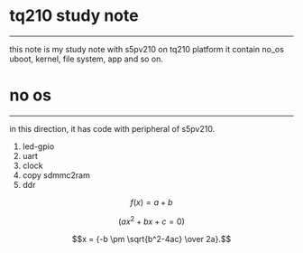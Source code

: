 # tq210 study note
___
this note is my study note with s5pv210 on tq210 platform
it contain no_os uboot, kernel, file system, app and so on.
# no os
___
in this direction, it has code with peripheral of s5pv210.  
1. led-gpio 
2. uart 
3. clock 
4. copy sdmmc2ram 
5. ddr 

$$f(x)=a+b$$

$$(ax^2 + bx + c = 0)$$

$$x = {-b \pm \sqrt{b^2-4ac} \over 2a}.$$

